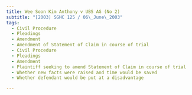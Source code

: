 ```yaml
---
title: Wee Soon Kim Anthony v UBS AG (No 2)
subtitle: "[2003] SGHC 125 / 06\_June\_2003"
tags:
  - Civil Procedure
  - Pleadings
  - Amendment
  - Amendment of Statement of Claim in course of trial
  - Civil Procedure
  - Pleadings
  - Amendment
  - Plaintiff seeking to amend Statement of Claim in course of trial
  - Whether new facts were raised and time would be saved
  - Whether defendant would be put at a disadvantage

---
```


